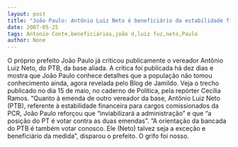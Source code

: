 ```yaml
---
layout: post
title: "João Paulo: Antônio Luiz Neto é beneficiário da estabilidade financeira"
date: 2007-05-25
tags: Antonio Conte,beneficiários,joão d,luiz fuz,neto,Paulo
author: None
---
```

O pr&oacute;prio prefeito Jo&atilde;o Paulo j&aacute; criticou publicamente o vereador Ant&ocirc;nio Luiz Neto, do PTB, da base aliada.
A cr&iacute;tica foi publicada h&aacute; dez dias e mostra que Jo&atilde;o Paulo conhece detalhes que a popula&ccedil;&atilde;o n&atilde;o tomou conhecimento ainda, agora revelada pelo Blog de Jamildo.
Veja o trecho publicado no dia 15 de maio, no caderno de Pol&iacute;tica, pela rep&oacute;rter Cec&iacute;lia Ramos.
&ldquo;Quanto &agrave; emenda de outro vereador da base, Ant&ocirc;nio Luiz Neto (PTB), referente &agrave; estabilidade financeira para cargos comissionados da PCR, Jo&atilde;o Paulo refor&ccedil;ou que &ldquo;inviabilizar&aacute; a administra&ccedil;&atilde;o&rdquo; e que &ldquo;a posi&ccedil;&atilde;o do PT &eacute; votar contra as duas emendas&rdquo;. &ldquo;A orienta&ccedil;&atilde;o da bancada do PTB &eacute; tamb&eacute;m votar conosco. Ele (Neto) talvez seja a exce&ccedil;&atilde;o e benefici&aacute;rio da medida&rdquo;, disparou o prefeito. 
O grifo foi nosso.
 